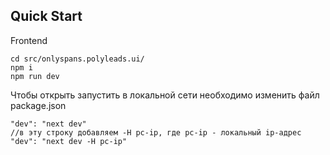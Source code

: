 ## Quick Start

Frontend

```shell
cd src/onlyspans.polyleads.ui/
npm i
npm run dev
```

Чтобы открыть запустить в локальной сети необходимо изменить файл package.json

```shell
"dev": "next dev"
//в эту строку добавляем -H pc-ip, где pc-ip - локальный ip-адрес
"dev": "next dev -H pc-ip"
```
